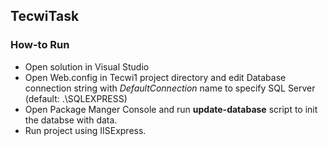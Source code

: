 ## TecwiTask
### How-to Run
- Open solution in Visual Studio
- Open Web.config in Tecwi1 project directory and edit Database connection string with *DefaultConnection* name to specify SQL Server (default: .\SQLEXPRESS)
- Open Package Manger Console and run **update-database** script to init the databse with data.
- Run project using IISExpress.
